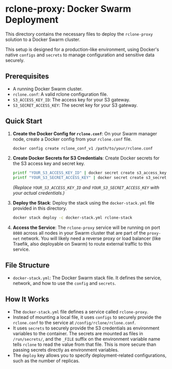 # rclone-proxy: Docker Swarm Deployment

This directory contains the necessary files to deploy the `rclone-proxy` solution to a Docker Swarm cluster.

This setup is designed for a production-like environment, using Docker's native `configs` and `secrets` to manage configuration and sensitive data securely.

## Prerequisites

-   A running Docker Swarm cluster.
-   `rclone.conf`: A valid rclone configuration file.
-   `S3_ACCESS_KEY_ID`: The access key for your S3 gateway.
-   `S3_SECRET_ACCESS_KEY`: The secret key for your S3 gateway.

## Quick Start

1.  **Create the Docker Config for `rclone.conf`**:
    On your Swarm manager node, create a Docker config from your `rclone.conf` file.
    ```sh
    docker config create rclone_conf_v1 /path/to/your/rclone.conf
    ```

2.  **Create Docker Secrets for S3 Credentials**:
    Create Docker secrets for the S3 access key and secret key.
    ```sh
    printf "YOUR_S3_ACCESS_KEY_ID" | docker secret create s3_access_key_id_v1 -
    printf "YOUR_S3_SECRET_ACCESS_KEY" | docker secret create s3_secret_access_key_v1 -
    ```
    *(Replace `YOUR_S3_ACCESS_KEY_ID` and `YOUR_S3_SECRET_ACCESS_KEY` with your actual credentials.)*

3.  **Deploy the Stack**:
    Deploy the stack using the `docker-stack.yml` file provided in this directory.
    ```sh
    docker stack deploy -c docker-stack.yml rclone-stack
    ```

4.  **Access the Service**:
    The `rclone-proxy` service will be running on port `8080` across all nodes in your Swarm cluster that are part of the `proxy-net` network. You will likely need a reverse proxy or load balancer (like Traefik, also deployable on Swarm) to route external traffic to this service.

## File Structure

-   `docker-stack.yml`: The Docker Swarm stack file. It defines the service, network, and how to use the `config` and `secrets`.

## How It Works

-   The `docker-stack.yml` file defines a service called `rclone-proxy`.
-   Instead of mounting a local file, it uses `configs` to securely provide the `rclone.conf` to the service at `/config/rclone/rclone.conf`.
-   It uses `secrets` to securely provide the S3 credentials as environment variables to the container. The secrets are mounted as files in `/run/secrets/`, and the `_FILE` suffix on the environment variable name tells `rclone` to read the value from that file. This is more secure than passing secrets directly as environment variables.
-   The `deploy` key allows you to specify deployment-related configurations, such as the number of replicas.
